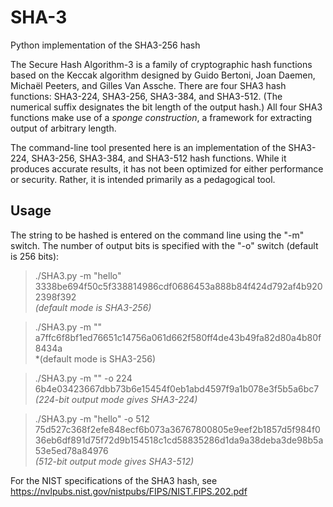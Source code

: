# SHA-3
Python implementation of the SHA3-256 hash

The Secure Hash Algorithm-3 is a family of cryptographic hash functions based on the Keccak algorithm designed by Guido Bertoni, Joan Daemen, Michaël Peeters, and Gilles Van Assche. There are four SHA3 hash functions: SHA3-224, SHA3-256, SHA3-384, and SHA3-512. (The numerical suffix designates the bit length of the output hash.) All four SHA3 functions make use of a *sponge construction*, a framework for extracting output of arbitrary length.

The command-line tool presented here is an implementation of the SHA3-224, SHA3-256, SHA3-384, and SHA3-512 hash functions. While it produces accurate results, it has not been optimized for either performance or security. Rather, it is intended primarily as a pedagogical tool.   

## Usage
The string to be hashed is entered on the command line using the "-m" switch. The number of output bits is specified with the "-o" switch (default is 256 bits):

> ./SHA3.py -m "hello"</br>
3338be694f50c5f338814986cdf0686453a888b84f424d792af4b9202398f392</br>
*(default mode is SHA3-256)*

> ./SHA3.py -m ""</br>
a7ffc6f8bf1ed76651c14756a061d662f580ff4de43b49fa82d80a4b80f8434a</br> 
*(default mode is SHA3-256)

>./SHA3.py -m "" -o 224</br> 
6b4e03423667dbb73b6e15454f0eb1abd4597f9a1b078e3f5b5a6bc7</br> 
*(224-bit output mode gives SHA3-224)*

> ./SHA3.py -m "hello" -o 512</br>
75d527c368f2efe848ecf6b073a36767800805e9eef2b1857d5f984f036eb6df891d75f72d9b154518c1cd58835286d1da9a38deba3de98b5a53e5ed78a84976</br> 
*(512-bit output mode gives SHA3-512)*

For the NIST specifications of the SHA3 hash, see https://nvlpubs.nist.gov/nistpubs/FIPS/NIST.FIPS.202.pdf
